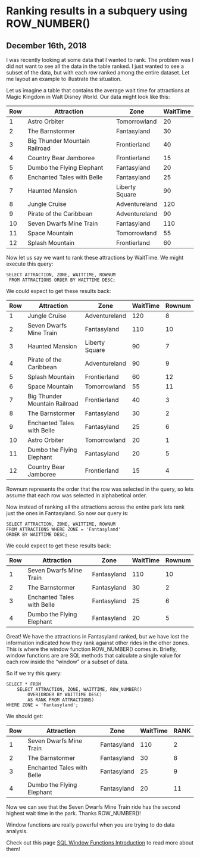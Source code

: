 <div class="postHeading">

# Ranking results in a subquery using ROW_NUMBER()
## December 16th, 2018

</div>

I was recently looking at some data that I wanted to rank. The problem was I did not want to see all the
data in the table ranked. I just wanted to see a subset of the data, but with each row ranked among the entire dataset. Let me layout an example to illustrate the situation.

Let us imagine a table that contains the average wait time for attractions at Magic Kingdom in Walt Disney
World. Our data might look like this:

<table>
    <thead>
        <tr>
            <th>Row</th>
            <th>Attraction</th>
            <th>Zone</th>
            <th>WaitTime</th>
        </tr>
    </thead>
    <tbody>
        <tr>
            <td>1</td>
            <td>Astro Orbiter</td>
            <td>Tomorrowland</td>
            <td>20</td>
        </tr>
        <tr>
            <td>2</td>
            <td>The Barnstormer</td>
            <td>Fantasyland</td>
            <td>30</td>
        </tr>
        <tr>
            <td>3</td>
            <td>Big Thunder Mountain Railroad</td>
            <td>Frontierland</td>
            <td>40</td>
        </tr>
        <tr>
            <td>4</td>
            <td>Country Bear Jamboree</td>
            <td>Frontierland</td>
            <td>15</td>
        </tr>
        <tr>
            <td>5</td>
            <td>Dumbo the Flying Elephant</td>
            <td>Fantasyland</td>
            <td>20</td>
        </tr>
        <tr>
            <td>6</td>
            <td>Enchanted Tales with Belle</td>
            <td>Fantasyland</td>
            <td>25</td>
        </tr>
        <tr>
            <td>7</td>
            <td>Haunted Mansion</td>
            <td>Liberty Square</td>
            <td>90</td>
        </tr>
        <tr>
            <td>8</td>
            <td>Jungle Cruise</td>
            <td>Adventureland</td>
            <td>120</td>
        </tr>
        <tr>
            <td>9</td>
            <td>Pirate of the Caribbean</td>
            <td>Adventureland</td>
            <td>90</td>
        </tr>
        <tr>
            <td>10</td>
            <td>Seven Dwarfs Mine Train</td>
            <td>Fantasyland</td>
            <td>110</td>
        </tr>
        <tr>
            <td>11</td>
            <td>Space Mountain</td>
            <td>Tomorrowland</td>
            <td>55</td>
        </tr>
        <tr>
            <td>12</td>
            <td>Splash Mountain</td>
            <td>Frontierland</td>
            <td>60</td>
        </tr>
    </tbody>
</table>

Now let us say we want to rank these attractions by WaitTime. We might execute this query:

<pre><code class="sql">SELECT ATTRACTION, ZONE, WAITTIME, ROWNUM
 FROM ATTRACTIONS ORDER BY WAITTIME DESC;</code></pre>

We could expect to get these results back:

<table>
    <thead>
        <tr>
            <th>Row</th>
            <th>Attraction</th>
            <th>Zone</th>
            <th>WaitTime</th>
            <th>Rownum</th>
        </tr>
    </thead>
    <tbody>
        <tr>
            <td>1</td>
            <td>Jungle Cruise</td>
            <td>Adventureland</td>
            <td>120</td>
            <td>8</td>
        </tr>
        <tr>
            <td>2</td>
            <td>Seven Dwarfs Mine Train</td>
            <td>Fantasyland</td>
            <td>110</td>
            <td>10</td>
        </tr>
        <tr>
            <td>3</td>
            <td>Haunted Mansion</td>
            <td>Liberty Square</td>
            <td>90</td>
            <td>7</td>
        </tr>
        <tr>
            <td>4</td>
            <td>Pirate of the Caribbean</td>
            <td>Adventureland</td>
            <td>90</td>
            <td>9</td>
        </tr>
        <tr>
            <td>5</td>
            <td>Splash Mountain</td>
            <td>Frontierland</td>
            <td>60</td>
            <td>12</td>
        </tr>
        <tr>
            <td>6</td>
            <td>Space Mountain</td>
            <td>Tomorrowland</td>
            <td>55</td>
            <td>11</td>
        </tr>
        <tr>
            <td>7</td>
            <td>Big Thunder Mountain Railroad</td>
            <td>Frontierland</td>
            <td>40</td>
            <td>3</td>
        </tr>
        <tr>
            <td>8</td>
            <td>The Barnstormer</td>
            <td>Fantasyland</td>
            <td>30</td>
            <td>2</td>
        </tr>
        <tr>
            <td>9</td>
            <td>Enchanted Tales with Belle</td>
            <td>Fantasyland</td>
            <td>25</td>
            <td>6</td>
        </tr>
        <tr>
            <td>10</td>
            <td>Astro Orbiter</td>
            <td>Tomorrowland</td>
            <td>20</td>
            <td>1</td>
        </tr>
        <tr>
            <td>11</td>
            <td>Dumbo the Flying Elephant</td>
            <td>Fantasyland</td>
            <td>20</td>
            <td>5</td>
        </tr>
        <tr>
            <td>12</td>
            <td>Country Bear Jamboree</td>
            <td>Frontierland</td>
            <td>15</td>
            <td>4</td>
        </tr>
    </tbody>
</table>
        

Rownum represents the order that the row was selected in the query, so lets assume that each row was selected in alphabetical order.

Now instead of ranking all the attractions across the entire park lets rank just the ones in Fantasyland. So now our query is:

<pre><code class="sql">SELECT ATTRACTION, ZONE, WAITTIME, ROWNUM 
FROM ATTRACTIONS WHERE ZONE = 'Fantasyland' 
ORDER BY WAITTIME DESC;</code></pre>

We could expect to get these results back:

<table>
    <thead>
        <tr>
            <th>Row</th>
            <th>Attraction</th>
            <th>Zone</th>
            <th>WaitTime</th>
            <th>Rownum</th>
        </tr>
    </thead>
    <tbody>
        <tr>
            <td>1</td>
            <td>Seven Dwarfs Mine Train</td>
            <td>Fantasyland</td>
            <td>110</td>
            <td>10</td>
        </tr>
        <tr>
            <td>2</td>
            <td>The Barnstormer</td>
            <td>Fantasyland</td>
            <td>30</td>
            <td>2</td>
        </tr>
        <tr>
            <td>3</td>
            <td>Enchanted Tales with Belle</td>
            <td>Fantasyland</td>
            <td>25</td>
            <td>6</td>
        </tr>
        <tr>
            <td>4</td>
            <td>Dumbo the Flying Elephant</td>
            <td>Fantasyland</td>
            <td>20</td>
            <td>5</td>
        </tr>
    </tbody>
</table>       

Great! We have the attractions in Fantasyland ranked, but we have lost the information indicated how they
rank against other rides in the other zones. This is where the window function ROW_NUMBER() comes in.
Briefly, window functions are are SQL methods that calculate a single value for each row inside the “window”
or a subset of data.

So if we try this query:

<pre><code class="sql">SELECT * FROM 
    SELECT ATTRACTION, ZONE, WAITTIME, ROW_NUMBER() 
        OVER(ORDER BY WAITTIME DESC)
        AS RANK FROM ATTRACTIONS)
WHERE ZONE = 'Fantasyland';</code></pre>

We should get:

<table>
    <thead>
        <tr>
            <th>Row</th>
            <th>Attraction</th>
            <th>Zone</th>
            <th>WaitTime</th>
            <th>RANK</th>
        </tr>
    </thead>
    <tbody>
        <tr>
            <td>1</td>
            <td>Seven Dwarfs Mine Train</td>
            <td>Fantasyland</td>
            <td>110</td>
            <td>2</td>
        </tr>
        <tr>
            <td>2</td>
            <td>The Barnstormer</td>
            <td>Fantasyland</td>
            <td>30</td>
            <td>8</td>
        </tr>
        <tr>
            <td>3</td>
            <td>Enchanted Tales with Belle</td>
            <td>Fantasyland</td>
            <td>25</td>
            <td>9</td>
        </tr>
        <tr>
            <td>4</td>
            <td>Dumbo the Flying Elephant</td>
            <td>Fantasyland</td>
            <td>20</td>
            <td>11</td>
        </tr>
    </tbody>
</table>        


Now we can see that the Seven Dwarfs Mine Train ride has the second highest wait time in the park. Thanks ROW_NUMBER()!

Window functions are really powerful when you are trying to do data analysis.

Check out this page <a href="https://drill.apache.org/docs/sql-window-functions-introduction/">SQL Window Functions Introduction</a> to read more about them!
